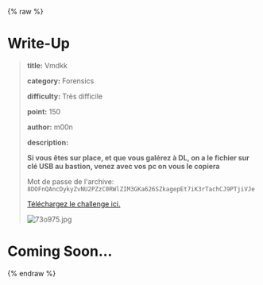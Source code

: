 
{% raw %}
# Write-Up
> **title:** Vmdkk
>
> **category:** Forensics
>
> **difficulty:** Très difficile
>
> **point:** 150
>
> **author:** m00n
>
> **description:**
>
> **Si vous êtes sur place, et que vous galérez à DL, on a le fichier sur clé USB au bastion, venez avec vos pc on vous le copiera**
>
> Mot de passe de l'archive: ``8DOFnQAncDykyZvNU2PZzC0RWlZIM3GKa626SZkagepEt7iK3rTachCJ9PTjiVJe``
>
> [Téléchargez le challenge ici.](https://bit.ly/cybn-chall-encrypted-predl)  
>
> ![73o975.jpg](/files/316ca01b5e242c5f24a40ca679957d82/73o975.jpg)
>
> 


# Coming Soon...

{% endraw %}

